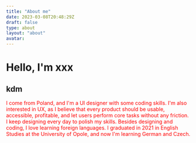 ```yaml
---
title: "About me"
date: 2023-03-08T20:48:29Z
draft: false
type: about
layout: "about"
avatar: 
---
```


# Hello, I'm xxx
## kdm
<p style=" color:red ">
I come from Poland, and I'm a UI designer with some coding skills. I'm also interested in UX, as I believe that every product should be usable, accessible, profitable, and let users perform core tasks without any friction. I keep designing every day to polish my skills. Besides designing and coding, I love learning foreign languages. I graduated in 2021 in English Studies at the University of Opole, and now I'm learning German and Czech.
</p>

